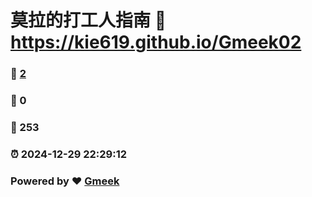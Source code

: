 # 莫拉的打工人指南 :link: https://kie619.github.io/Gmeek02 
### :page_facing_up: [2](https://kie619.github.io/Gmeek02/tag.html) 
### :speech_balloon: 0 
### :hibiscus: 253 
### :alarm_clock: 2024-12-29 22:29:12 
### Powered by :heart: [Gmeek](https://github.com/Meekdai/Gmeek)
